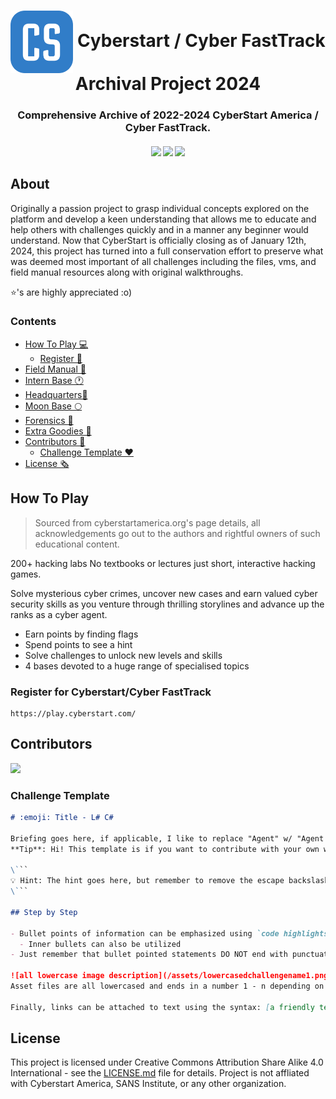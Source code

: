 <h1 align="center"> <img align="center" src="assets/CyberstartLogo.png" width="100"> Cyberstart / Cyber FastTrack Archival Project 2024 </h1>

<h3 align="center">Comprehensive Archive of 2022-2024 CyberStart America / Cyber FastTrack. </h3>

  <h4 align="center">
    <a href="https://github.com/alphyos/Cyberstart-2023/commits/master"><img src="https://img.shields.io/github/last-commit/alphyos/CyberStart-2023.svg?style=plasticr"/></a>
    <a href="https://github.com/alphyos/Cyberstart-2023/commits/master"><img src="https://img.shields.io/github/commit-activity/t/alphyos/CyberStart-2023.svg?style=plasticr"/></a>
    <a href="https://github.com/alphyos/Cyberstart-2023/commits/master"><img src="https://img.shields.io/github/stars/alphyos/CyberStart-2023.svg?style=plasticr"/></a>
  </h4>

## About

Originally a passion project to grasp individual concepts explored on the platform and develop a keen understanding that allows me to educate and help others with challenges quickly and in a manner any beginner would understand. Now that CyberStart is officially closing as of January 12th, 2024, this project has turned into a full conservation effort to preserve what was deemed most important of all challenges including the files, vms, and field manual resources along with original walkthroughs. 

⭐'s are highly appreciated :o)

### Contents

- [How To Play 💻](#how-to-play)
  - [Register 🤖](#register-for-cyberstartcyber-fasttrack)
- [Field Manual 📖](/challenges/FieldManual.md)
- [Intern Base 🕐](/challenges/Intern-Base.md)
- [Headquarters🚀](/challenges/Headquarters.md)
- [Moon Base 🌕](/challenges/Moon-Base.md)
- [Forensics 🔎](/challenges/Forensics.md)
- [Extra Goodies 🥚](extra)
- [Contributors 🌠](#contributors)
  - [Challenge Template ❤️](#challenge-template)
- [License 🗞️](#license)

## How To Play
> Sourced from cyberstartamerica.org's page details, all acknowledgements go out to the authors and rightful owners of such educational content.

200+ hacking labs
No textbooks or lectures just short,
interactive hacking games.

Solve mysterious cyber crimes, uncover new cases and earn valued cyber security skills as you venture through thrilling storylines and advance up the ranks as a cyber agent.

- Earn points by finding flags
- Spend points to see a hint
- Solve challenges to unlock new levels and skills
- 4 bases devoted to a huge range of specialised topics

### Register for Cyberstart/Cyber FastTrack
```
https://play.cyberstart.com/
```

## Contributors

<a href="https://github.com/alphyos/Cyberstart-2023/graphs/contributors">
  <img src="https://contrib.rocks/image?repo=alphyos/Cyberstart-2023/" />
</a>

### Challenge Template

```md
# :emoji: Title - L# C#

Briefing goes here, if applicable, I like to replace "Agent" w/ "Agent 707" for some odd reason
**Tip**: Hi! This template is if you want to contribute with your own writeups!

\```
💡 Hint: The hint goes here, but remember to remove the escape backslash characters for the codeblock! \
\```

## Step by Step

- Bullet points of information can be emphasized using `code highlights` or **bold**, *italicized*, or any other unique emphasis deemed fit
  - Inner bullets can also be utilized
- Just remember that bullet pointed statements DO NOT end with punctuation (!)

![all lowercase image description](/assets/lowercasedchallengename1.png)
Asset files are all lowercased and ends in a number 1 - n depending on the order in which it is used

Finally, links can be attached to text using the syntax: [a friendly text which describes what the redirect is to](https://the.url-that-will-redirect.users)

```

## License

This project is licensed under Creative Commons Attribution Share Alike 4.0 International - see the [LICENSE.md](LICENSE.md) file for details.
Project is not affliated with Cyberstart America, SANS Institute, or any other organization.

